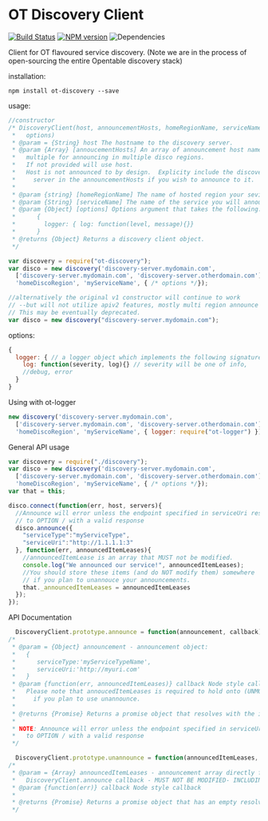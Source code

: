 # OT Discovery Client
[![Build Status](https://travis-ci.org/opentable/ot-discovery-nodejs.png?branch=master)](https://travis-ci.org/opentable/ot-discovery-nodejs) [![NPM version](https://badge.fury.io/js/ot-discovery.png)](http://badge.fury.io/js/ot-discovery) ![Dependencies](https://david-dm.org/opentable/ot-discovery-nodejs.png)

Client for OT flavoured service discovery. (Note we are in the process of open-sourcing the entire Opentable discovery stack)

installation:

```
npm install ot-discovery --save
```

usage:


``` javascript
//constructor
/* DiscoveryClient(host, announcementHosts, homeRegionName, serviceName,
 *   options)
 * @param = {String} host The hostname to the discovery server.
 * @param {Array} [annoucementHosts] An array of announcement host names
 *   multiple for announcing in multiple disco regions.
 *   If not provided will use host.
 *   Host is not announced to by design.  Explicity include the discovery
 *     server in the announcementHosts if you wish to announce to it.
 *
 * @param {string} [homeRegionName] The name of hosted region your sevice is in
 * @param {String} [serviceName] The name of the service you will announce as.
 * @param {Object} [options] Options argument that takes the following:
 *      {
 *        logger: { log: function(level, message){}}
 *      }
 * @returns {Object} Returns a discovery client object.
 */

var discovery = require("ot-discovery");
var disco = new discovery('discovery-server.mydomain.com',
  ['discovery-server.mydomain.com', 'discovery-server.otherdomain.com'],
  'homeDiscoRegion', 'myServiceName', { /* options */});

//alternatively the original v1 constructor will continue to work 
// --but will not utilize apiv2 features, mostly multi region announce
// This may be eventually deprecated.
var disco = new discovery("discovery-server.mydomain.com");

```

options:

``` javascript
{
  logger: { // a logger object which implements the following signature
    log: function(severity, log){} // severity will be one of info, 
    //debug, error
  }
}
```

Using with ot-logger

``` javascript
new discovery('discovery-server.mydomain.com', 
  ['discovery-server.mydomain.com', 'discovery-server.otherdomain.com'],
  'homeDiscoRegion', 'myServiceName', { logger: require("ot-logger") });
```

General API usage

``` javascript 
var discovery = require("./discovery");
var disco = new discovery('discovery-server.mydomain.com', 
  ['discovery-server.mydomain.com', 'discovery-server.otherdomain.com'],
  'homeDiscoRegion', 'myServiceName', { /* options */});
var that = this;

disco.connect(function(err, host, servers){
  //Announce will error unless the endpoint specified in serviceUri responds
  // to OPTION / with a valid response
  disco.announce({
    "serviceType":"myServiceType",
    "serviceUri":"http://1.1.1.1:3"
  }, function(err, announcedItemLeases){
    //announcedItemLease is an array that MUST not be modified.
    console.log("We announced our service!", announcedItemLeases);
    //You should store these items (and do NOT modify them) somewhere
    // if you plan to unannouce your announcements.
    that._announcedItemLeases = announcedItemLeases
  }); 
});

```

API Documentation

``` javascript
  DiscoveryClient.prototype.announce = function(announcement, callback) {}
/* 
 * @param = {Object} announcement - announcement object:
 *   {
 *      serviceType:'myServiceTypeName',
 *      serviceUri:'http://myuri.com'
 *   }
 * @param {function(err, announcedItemLeases)} callback Node style callback
 *   Please note that annoucedItemLeases is required to hold onto (UNMODIFIED)
 *     if you plan to use unannounce.
 *
 * @returns {Promise} Returns a promise object that resolves with the itemLeases.
 *
 * NOTE: Announce will error unless the endpoint specified in serviceUri responds
 *   to OPTION / with a valid response
 */

  DiscoveryClient.prototype.unannounce = function(announcedItemLeases, callback) {}
/*
 * @param = {Array} announcedItemLeases - announcement array directly from 
 *   DiscoveryClient.announce callback - MUST NOT BE MODIFIED- INCLUDING ORDER!
 * @param {function(err)} callback Node style callback
 *
 * @returns {Promise} Returns a promise object that has an empty resolve.
 */
```
